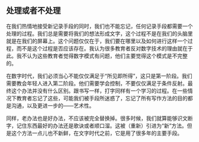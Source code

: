 ## 处理或者不处理

在我们热情地接受新记录手段的同时，我们也不能忘记，任何记录手段都需要一个处理的过程。我们总是需要将我们的想法形成文字，这个过程不是在我们的头脑里就是在我们的屏幕上。这个问题仅仅在于，我们要在哪里以及如何进行这样一个过程，而不是这个过程是否应该存在。我认为很多教育者反对数字技术的理由就在于此。我不认为这些教育者觉得数字模式有问题，他们主要觉得这个模式是不完整的。

在数字时代，我们必须当心不能仅仅满足于“所见即所得”，这只是第一阶段。我们需要教会年轻人进入第二阶段。他们需要学会控制，不要仅仅满足于条件反射。最终这个办法并没有什么区别。跟书写一样，打字同样有一个学习的过程。在一些情况下教育者忘记了这些，可能我们被手段所迷惑了，忘记了所有写作方法的目的都是沟通，以及更进一步的——艺术性。

同样，老办法也是好办法，不应该被完全替换掉。很多时候，我们就算能够识文断字，记住东西最好的办法还是歌诀或者顺口溜。这被（重新）引进为“新”方法。但是这个方法一点儿也不新鲜，在文字时代之前，它是用了很多年的主要手段。